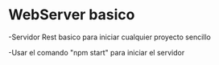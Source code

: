 # WebServer basico

-Servidor Rest basico para iniciar cualquier proyecto sencillo

-Usar el comando "npm start" para iniciar el servidor